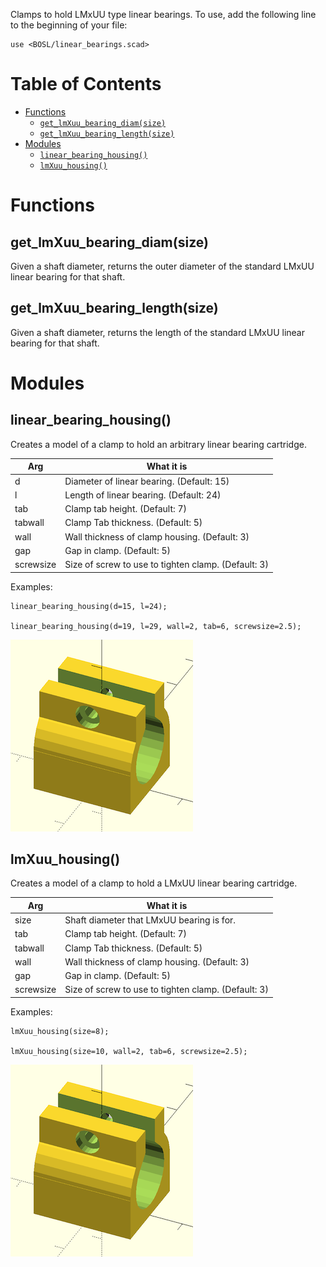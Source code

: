 Clamps to hold LMxUU type linear bearings.
To use, add the following line to the beginning of your file:

    use <BOSL/linear_bearings.scad>



# Table of Contents

- [Functions](#functions)
    - [`get_lmXuu_bearing_diam(size)`](#get_lmxuu_bearing_diamsize)
    - [`get_lmXuu_bearing_length(size)`](#get_lmxuu_bearing_lengthsize)
- [Modules](#modules)
    - [`linear_bearing_housing()`](#linear_bearing_housing)
    - [`lmXuu_housing()`](#lmxuu_housing)



# Functions

## get\_lmXuu\_bearing\_diam(size)
Given a shaft diameter, returns the outer diameter of the standard LMxUU
linear bearing for that shaft.



## get\_lmXuu\_bearing\_length(size)
Given a shaft diameter, returns the length of the standard LMxUU
linear bearing for that shaft.



# Modules

## linear\_bearing\_housing()
Creates a model of a clamp to hold an arbitrary linear bearing cartridge.

Arg       | What it is
--------- | -------------------------------
d         | Diameter of linear bearing. (Default: 15)
l         | Length of linear bearing. (Default: 24)
tab       | Clamp tab height. (Default: 7)
tabwall   | Clamp Tab thickness. (Default: 5)
wall      | Wall thickness of clamp housing. (Default: 3)
gap       | Gap in clamp. (Default: 5)
screwsize | Size of screw to use to tighten clamp. (Default: 3)

Examples:

    linear_bearing_housing(d=15, l=24);

    linear_bearing_housing(d=19, l=29, wall=2, tab=6, screwsize=2.5);

![linear\_bearing\_housing](images/linear_bearings/linear_bearing_housing.png)



## lmXuu\_housing()
Creates a model of a clamp to hold a LMxUU linear bearing cartridge.

Arg       | What it is
--------- | -------------------------------
size      | Shaft diameter that LMxUU bearing is for.
tab       | Clamp tab height. (Default: 7)
tabwall   | Clamp Tab thickness. (Default: 5)
wall      | Wall thickness of clamp housing. (Default: 3)
gap       | Gap in clamp. (Default: 5)
screwsize | Size of screw to use to tighten clamp. (Default: 3)

Examples:

	lmXuu_housing(size=8);

	lmXuu_housing(size=10, wall=2, tab=6, screwsize=2.5);

![lmXuu\_housing](images/linear_bearings/lmXuu_housing.png)



